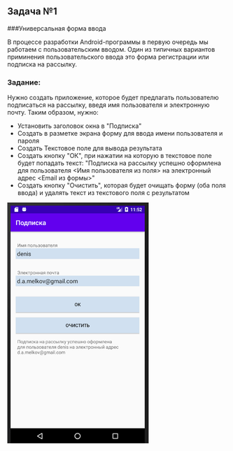 ## Задача №1
###Универсальная форма ввода

В процессе разработки Android-программы в первую очередь мы работаем с пользовательским вводом. Один из типичных вариантов приминения пользовательского ввода это форма регистрации или подписка на рассылку.

### Задание:
Нужно создать приложение, которое будет предлагать пользователю подписаться на рассылку, введя имя пользователя и электронную почту. Таким образом, нужно:
- Установить заголовок окна в "Подписка"
- Создать в разметке экрана форму для ввода имени пользователя и пароля
- Создать Текстовое поле для вывода результата
- Создать кнопку "ОК", при нажатии на которую в текстовое поле будет попадать текст: "Подписка на рассылку успешно оформлена для пользователя <Имя пользователя из поля> на электронный адрес <Email из формы>"
- Создать кнопку "Очистить", которая будет очищать форму (оба поля ввода) и удалять текст из текстового поля с результатом

![](printscreen.png)
